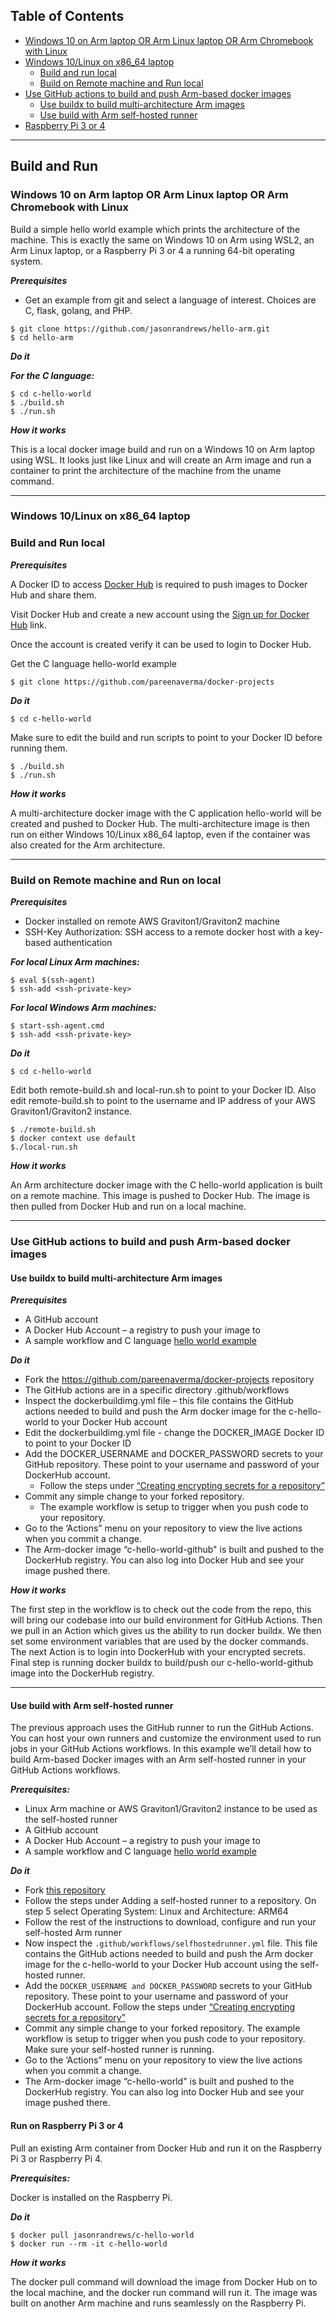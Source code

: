 ## Table of Contents
- [Windows 10 on Arm laptop OR Arm Linux laptop OR Arm Chromebook with Linux](#windows-10-on-arm-laptop-or-arm-linux-laptop-or-arm-chromebook-with-linux)
- [Windows 10/Linux on x86_64 laptop](#windows-10linux-on-x86_64-laptop)
   - [Build and run local](#build-and-run-local)
   - [Build on Remote machine and Run local](#build-on-remote-machine-and-run-local)
- [Use GitHub actions to build and push Arm-based docker images](#use-github-actions-to-build-and-push-arm-based-docker-images)
   - [Use buildx to build multi-architecture Arm images](#use-buildx-to-build-multi-architecture-arm-images)
   - [Use build with Arm self-hosted runner](#use-build-with-arm-self-hosted-runner)
- [Raspberry Pi 3 or 4](#run-on-raspberry-pi-3-or-4)
***

## Build and Run

### Windows 10 on Arm laptop OR Arm Linux laptop OR Arm Chromebook with Linux

Build a simple hello world example which prints the architecture of the machine. This is exactly the same on Windows 10 on Arm using WSL2, an Arm Linux laptop, or a Raspberry Pi 3 or 4 a running 64-bit operating system.

***Prerequisites***

- Get an example from git and select a language of interest. Choices are C, flask, golang, and PHP.

```shell
$ git clone https://github.com/jasonrandrews/hello-arm.git
$ cd hello-arm
```

***Do it***

***For the C language:***

```shell
$ cd c-hello-world
$ ./build.sh
$ ./run.sh
```

***How it works***

This is a local docker image build and run on a Windows 10 on Arm laptop using WSL. It looks just like Linux and will create an Arm image and run a container to print the architecture of the machine from the uname command. 

***

### Windows 10/Linux on x86_64 laptop

### Build and Run local

***Prerequisites***

A Docker ID to access [Docker Hub](https://hub.docker.com/) is required to push images to Docker Hub and share them.

Visit Docker Hub and create a new account using the [Sign up for Docker Hub](https://hub.docker.com/signup) link.

Once the account is created verify it can be used to login to Docker Hub.

Get the C language hello-world example

```shell
$ git clone https://github.com/pareenaverma/docker-projects
```

***Do it***

```shell
$ cd c-hello-world
```

Make sure to edit the build and run scripts to point to your Docker ID before running them.

```shell
$ ./build.sh
$ ./run.sh 
```

***How it works***

A multi-architecture docker image with the C application hello-world will be created and pushed to Docker Hub. The multi-architecture image is then run on either Windows 10/Linux x86_64 laptop, even if the container was also created for the Arm architecture.

***

### Build on Remote machine and Run on local

***Prerequisites***

- Docker installed on remote AWS Graviton1/Graviton2 machine
- SSH-Key Authorization: SSH access to a remote docker host with a key-based authentication

***For local Linux Arm machines:***
```shell
$ eval $(ssh-agent)
$ ssh-add <ssh-private-key>
```

***For local Windows Arm machines:***
```shell
$ start-ssh-agent.cmd
$ ssh-add <ssh-private-key>
```

***Do it***

```shell
$ cd c-hello-world
```

Edit both remote-build.sh and local-run.sh to point to your Docker ID. Also edit remote-build.sh to point to the username and IP address of your AWS Graviton1/Graviton2 instance.

```shell
$ ./remote-build.sh
$ docker context use default
$./local-run.sh
```

***How it works***

An Arm architecture docker image with the C hello-world application is built on a remote machine. This image is pushed to Docker Hub. The image is then pulled from Docker Hub and run on a local machine.

***

### Use GitHub actions to build and push Arm-based docker images

#### Use buildx to build multi-architecture Arm images

***Prerequisites***

- A GitHub account
- A Docker Hub Account – a registry to push your image to
- A sample workflow and C language [hello world example](https://github.com/pareenaverma/docker-projects)

***Do it***

- Fork the https://github.com/pareenaverma/docker-projects repository
- The GitHub actions are in a specific directory .github/workflows
- Inspect the dockerbuildimg.yml file – this file contains the GitHub actions needed to build and push the Arm docker image for the c-hello-world to your Docker Hub account
- Edit the dockerbuildimg.yml file - change the DOCKER_IMAGE Docker ID to point to your Docker ID 
- Add the DOCKER_USERNAME and DOCKER_PASSWORD secrets to your GitHub repository. These point to your username and password of your DockerHub account.
   - Follow the steps under [“Creating encrypting secrets for a repository”](https://docs.github.com/en/free-pro-team@latest/actions/reference/encrypted-secrets) 
- Commit any simple change to your forked repository.
   - The example workflow is setup to trigger when you push code to your repository. 
- Go to the ‘Actions” menu on your repository to view the live actions when you commit a change.
- The Arm-docker image “c-hello-world-github" is built and pushed to the DockerHub registry. You can also log into Docker Hub and see your image pushed there.

***How it works***

The first step in the workflow is to check out the code from the repo, this will bring our codebase into our build environment for GitHub Actions. Then we pull in an Action which gives us the ability to run docker buildx. We then set some environment variables that are used by the docker commands. The next Action is to login into DockerHub with your encrypted secrets. Final step is running docker buildx to build/push our c-hello-world-github image into the DockerHub registry.

***

#### Use build with Arm self-hosted runner

The previous approach uses the GitHub runner to run the GitHub Actions. You can host your own runners and customize the environment used to run jobs in your GitHub Actions workflows. In this example we’ll detail how to build Arm-based Docker images with an Arm self-hosted runner in your GitHub Actions workflows.

***Prerequisites:***

- Linux Arm machine or AWS Graviton1/Graviton2 instance to be used as the self-hosted runner
- A GitHub account
- A Docker Hub Account – a registry to push your image to
- A sample workflow and C language [hello world example](https://github.com/pareenaverma/docker-projects)

***Do it***

- Fork [this repository](https://github.com/pareenaverma/docker-projects)
- Follow the steps under Adding a self-hosted runner to a repository. On step 5 select Operating System: Linux and Architecture: ARM64
- Follow the rest of the instructions to download, configure and run your self-hosted Arm runner
- Now inspect the ```.github/workflows/selfhostedrunner.yml``` file. This file contains the GitHub actions needed to build and push the Arm docker image for the c-hello-world to your Docker Hub account using the self-hosted runner.
- Add the ```DOCKER_USERNAME and DOCKER_PASSWORD``` secrets to your GitHub repository. These point to your username and password of your DockerHub account. Follow the steps under [“Creating encrypting secrets for a repository”](https://docs.github.com/en/free-pro-team@latest/actions/reference/encrypted-secrets) 
- Commit any simple change to your forked repository. The example workflow is setup to trigger when you push code to your repository.  Make sure your self-hosted runner is running.
- Go to the ‘Actions” menu on your repository to view the live actions when you commit a change.
- The Arm-docker image “c-hello-world" is built and pushed to the DockerHub registry. You can also log into Docker Hub and see your image pushed there.

#### Run on Raspberry Pi 3 or 4

Pull an existing Arm container from Docker Hub and run it on the Raspberry Pi 3 or Raspberry Pi 4.  

***Prerequisites:***

Docker is installed on the Raspberry Pi.  

***Do it***

```shell
$ docker pull jasonrandrews/c-hello-world 
$ docker run --rm -it c-hello-world 
```

***How it works***

The docker pull command will download the image from Docker Hub on to the local machine, and the docker run command will run it. The image was built on another Arm machine and runs seamlessly on the Raspberry Pi.  


